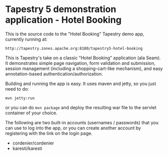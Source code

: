 # Tapestry 5 demonstration application - Hotel Booking

This is the source code to the "Hotel Booking" Tapestry demo app, currently
running at:

	http://tapestry.zones.apache.org:8180/tapestry5-hotel-booking

This is Tapestry's take on a classic "Hotel Booking" application (ala Seam). It
demonstrates simple page navigation, form validation and submission, session
management (including a shopping-cart-like mechanism), and easy annotation-based
authentication/authorization.

Building and running the app is easy. It uses maven and jetty, so you just need
to do:

    mvn jetty:run

or you can do `mvn package` and deploy the resulting war file to the servlet
container of your choice.

The following are two built-in accounts (usernames / passwords) that you can
use to log into the app, or you can create another account by registering with
the link on the login page.

* cordenier/cordenier
* karesti/karesti

